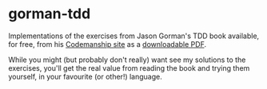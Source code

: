# gorman-tdd

Implementations of the exercises from Jason Gorman's TDD book
available, for free, from his [Codemanship site](http://codemanship.co.uk)
as a [downloadable PDF](http://www.codemanship.co.uk/tdd_jasongorman_codemanship.pdf).

While you might (but probably don't really) want see my solutions
to the exercises, you'll get the real value from reading the book
and trying them yourself, in your favourite (or other!) language.